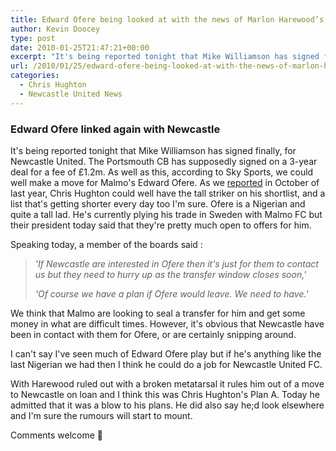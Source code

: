 ```yaml
---
title: Edward Ofere being looked at with the news of Marlon Harewood’s broken foot
author: Kevin Doocey
type: post
date: 2010-01-25T21:47:21+00:00
excerpt: "It's being reported tonight that Mike Williamson has signed finally.."
url: /2010/01/25/edward-ofere-being-looked-at-with-the-news-of-marlon-harewoods-broken-foot/
categories:
  - Chris Hughton
  - Newcastle United News
---
```


### Edward Ofere linked again with Newcastle

It's being reported tonight that Mike Williamson has signed finally, for Newcastle United. The Portsmouth CB has supposedly signed on a 3-year deal for a fee of £1.2m. As well as this, according to Sky Sports, we could well make a move for Malmo's Edward Ofere. As we [reported](https://www.tynetime.com/2009/10/09/toon-readying-ofere-for-nigerian/ "reported") in October of last year, Chris Hughton could well have the tall striker on his shortlist, and a list that's  getting shorter every day too I'm sure. Ofere is a Nigerian and quite a tall lad. He's currently plying his trade in Sweden with Malmo FC but their president today said that they're pretty much open to offers for him.

Speaking today, a member of the boards said :

> _'If Newcastle are interested in Ofere then it's just for them to contact us but they need to hurry up as the transfer window closes soon,'_
>
> _'Of course we have a plan if Ofere would leave. We need to have.'_

We think that Malmo are looking to seal a transfer for him and get some money in what are difficult times. However, it's obvious that Newcastle have been in contact with them for Ofere, or are certainly snipping around.

I can't say I've seen much of Edward Ofere play but if he's anything like the last Nigerian we had then I think he could do a job for Newcastle United FC.

With Harewood ruled out with a broken metatarsal it rules him out of a move to Newcastle on loan and I think this was Chris Hughton's Plan A. Today he admitted that it was a blow to his plans. He did also say he;d look elsewhere and I'm sure the rumours will start to mount.

Comments welcome 🙂
